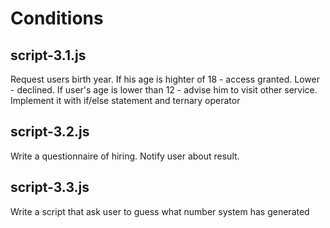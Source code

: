 # Conditions
script-3.1.js
--------------
Request users birth year. If his age is highter of 18 - access granted. Lower - declined. If user's age is lower than 12 - advise him to visit other service. Implement it with if/else statement and ternary operator

script-3.2.js
--------------
Write a questionnaire of hiring. Notify user about result.

script-3.3.js
--------------
Write a script that ask user to guess what number system has generated